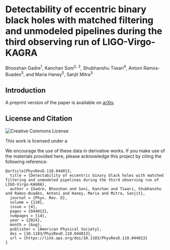 # Detectability of eccentric binary black holes with matched filtering and unmodeled pipelines during the third observing run of LIGO-Virgo-KAGRA
Bhooshan Gadre<sup>1</sup>, Kanchan Soni<sup>2, 3</sup>, Shubhanshu Tiwari<sup>4</sup>, Antoni Ramos-Buades<sup>5</sup>, and Maria Haney<sup>5</sup>, Sanjit Mitra<sup>3</sup>

## Introduction ##

A preprint version of the paper is available on [arXiv](https://arxiv.org/abs/2405.04186).

## License and Citation

![Creative Commons License]()

This work is licensed under a 

We encourage the use of these data in derivative works. If you make use of the materials provided here, please acknowledge this project by citing the following reference:

```
@article{PhysRevD.110.044013,
  title = {Detectability of eccentric binary black holes with matched filtering and unmodeled pipelines during the third observing run of LIGO-Virgo-KAGRA},
  author = {Gadre, Bhooshan and Soni, Kanchan and Tiwari, Shubhanshu and Ramos-Buades, Antoni and Haney, Maria and Mitra, Sanjit},
  journal = {Phys. Rev. D},
  volume = {110},
  issue = {4},
  pages = {044013},
  numpages = {14},
  year = {2024},
  month = {Aug},
  publisher = {American Physical Society},
  doi = {10.1103/PhysRevD.110.044013},
  url = {https://link.aps.org/doi/10.1103/PhysRevD.110.044013}
}
```
